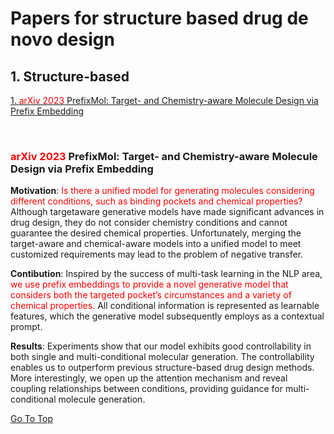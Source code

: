 # Papers for structure based drug de novo design

## 1. Structure-based

[1.  <span style="color: red;">arXiv 2023</span>  PrefixMol: Target- and Chemistry-aware Molecule Design via Prefix Embedding ](#1.)




<br>

### <a id="1."> <span style="color: red;">arXiv 2023</span> PrefixMol: Target- and Chemistry-aware Molecule Design via Prefix Embedding</a>  

**Motivation**: 
<span style="color: red;"> Is there a unified model for generating molecules considering different conditions, such as binding pockets and chemical properties?</span> Although targetaware generative models have made significant advances in drug design, they do not consider chemistry conditions and cannot guarantee the desired chemical properties. Unfortunately, merging the target-aware and chemical-aware models into a unified model to meet customized requirements may lead to the problem of negative transfer.

**Contibution**:
Inspired by the success of multi-task learning in the NLP area, <span style="color: red;">we use prefix embeddings to provide a novel generative model that considers both the targeted pocket’s circumstances and a variety of chemical properties.</span> All conditional information is represented as learnable features, which the generative model subsequently employs as a contextual prompt. 

**Results**:
Experiments show that our model exhibits good controllability in both single and multi-conditional molecular generation. The controllability enables us to outperform previous structure-based drug design methods. More interestingly, we open up the attention mechanism and reveal coupling relationships between conditions, providing guidance for multi-conditional molecule generation.

[Go To Top](#top)

<br>
